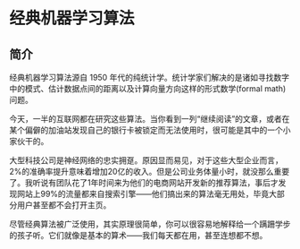 # 经典机器学习算法

## 简介

经典机器学习算法源自 1950 年代的纯统计学。统计学家们解决的是诸如寻找数字中的模式、估计数据点间的距离以及计算向量方向这样的形式数学(formal math)问题。

今天，一半的互联网都在研究这些算法。当你看到一列“继续阅读”的文章，或者在某个偏僻的加油站发现自己的银行卡被锁定而无法使用时，很可能是其中的一个小家伙干的。

大型科技公司是神经网络的忠实拥趸。原因显而易见，对于这些大型企业而言，2%的准确率提升意味着增加20亿的收入。但是公司业务体量小时，就没那么重要了。我听说有团队花了1年时间来为他们的电商网站开发新的推荐算法，事后才发现网站上99%的流量都来自搜索引擎——他们搞出来的算法毫无用处，毕竟大部分用户甚至都不会打开主页。

尽管经典算法被广泛使用，其实原理很简单，你可以很容易地解释给一个蹒跚学步的孩子听。它们就像是基本的算术——我们每天都在用，甚至连想都不想。









